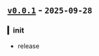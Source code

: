 ## [`v0.0.1`](https://github.com/fetchTe/stain/releases/tag/v0.0.1) - `2025-09-28`

### ▎init
+ release
